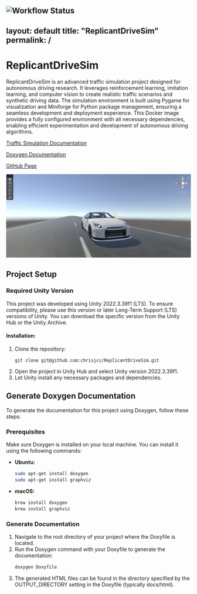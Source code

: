 ![Workflow Status](https://github.com/chrisjcc/ReplicantDriveSim/actions/workflows/doxygen-jekyll-build.yml/badge.svg?branch=main)
---
layout: default
title: "ReplicantDriveSim"
permalink: /
---

# ReplicantDriveSim

ReplicantDriveSim is an advanced traffic simulation project designed for autonomous driving research. It leverages reinforcement learning, imitation learning, and computer vision to create realistic traffic scenarios and synthetic driving data. The simulation environment is built using Pygame for visualization and Miniforge for Python package management, ensuring a seamless development and deployment experience. This Docker image provides a fully configured environment with all necessary dependencies, enabling efficient experimentation and development of autonomous driving algorithms.

[Traffic Simulation Documentation](https://chrisjcc.github.io/ReplicantDriveSim/)

[Doxygen Documentation](https://chrisjcc.github.io/ReplicantDriveSim/External/docs/html/)

[GitHub Page](https://github.com/chrisjcc/ReplicantDriveSim)

![Nissan GTR](https://raw.githubusercontent.com/chrisjcc/ReplicantDriveSim/main/External/images/NISSAN-GTR_ReplicantDriveSim.png)

## Project Setup

### Required Unity Version

This project was developed using Unity 2022.3.39f1 (LTS). To ensure compatibility, please use this version or later Long-Term Support (LTS) versions of Unity. You can download the specific version from the Unity Hub or the Unity Archive.

#### Installation:

1. Clone the repository:
    ```shell
    git clone git@github.com:chrisjcc/ReplicantDriveSim.git
    ```
2. Open the project in Unity Hub and select Unity version 2022.3.39f1.
3. Let Unity install any necessary packages and dependencies.

## Generate Doxygen Documentation

To generate the documentation for this project using Doxygen, follow these steps:

### Prerequisites

Make sure Doxygen is installed on your local machine. You can install it using the following commands:

- **Ubuntu:**
    ```bash
    sudo apt-get install doxygen
    sudo apt-get install graphviz
    ```
- **macOS:**
    ```bash
    brew install doxygen
    brew install graphviz
    ```

### Generate Documentation

1. Navigate to the root directory of your project where the Doxyfile is located.
2. Run the Doxygen command with your Doxyfile to generate the documentation:
    ```bash
    doxygen Doxyfile
    ```
3. The generated HTML files can be found in the directory specified by the OUTPUT_DIRECTORY setting in the Doxyfile (typically docs/html).
